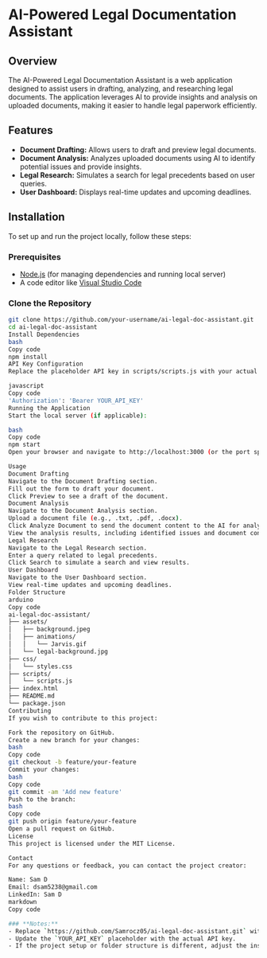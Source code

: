 # AI-Powered Legal Documentation Assistant

## Overview

The AI-Powered Legal Documentation Assistant is a web application designed to assist users in drafting, analyzing, and researching legal documents. The application leverages AI to provide insights and analysis on uploaded documents, making it easier to handle legal paperwork efficiently.

## Features

- **Document Drafting:** Allows users to draft and preview legal documents.
- **Document Analysis:** Analyzes uploaded documents using AI to identify potential issues and provide insights.
- **Legal Research:** Simulates a search for legal precedents based on user queries.
- **User Dashboard:** Displays real-time updates and upcoming deadlines.

## Installation

To set up and run the project locally, follow these steps:

### Prerequisites

- [Node.js](https://nodejs.org/) (for managing dependencies and running local server)
- A code editor like [Visual Studio Code](https://code.visualstudio.com/)

### Clone the Repository

```bash
git clone https://github.com/your-username/ai-legal-doc-assistant.git
cd ai-legal-doc-assistant
Install Dependencies
bash
Copy code
npm install
API Key Configuration
Replace the placeholder API key in scripts/scripts.js with your actual API key:

javascript
Copy code
'Authorization': 'Bearer YOUR_API_KEY'
Running the Application
Start the local server (if applicable):

bash
Copy code
npm start
Open your browser and navigate to http://localhost:3000 (or the port specified in your server configuration).

Usage
Document Drafting
Navigate to the Document Drafting section.
Fill out the form to draft your document.
Click Preview to see a draft of the document.
Document Analysis
Navigate to the Document Analysis section.
Upload a document file (e.g., .txt, .pdf, .docx).
Click Analyze Document to send the document content to the AI for analysis.
View the analysis results, including identified issues and document content.
Legal Research
Navigate to the Legal Research section.
Enter a query related to legal precedents.
Click Search to simulate a search and view results.
User Dashboard
Navigate to the User Dashboard section.
View real-time updates and upcoming deadlines.
Folder Structure
arduino
Copy code
ai-legal-doc-assistant/
├── assets/
│   ├── background.jpeg
│   ├── animations/
│   │   └── Jarvis.gif
│   └── legal-background.jpg
├── css/
│   └── styles.css
├── scripts/
│   └── scripts.js
├── index.html
├── README.md
└── package.json
Contributing
If you wish to contribute to this project:

Fork the repository on GitHub.
Create a new branch for your changes:
bash
Copy code
git checkout -b feature/your-feature
Commit your changes:
bash
Copy code
git commit -am 'Add new feature'
Push to the branch:
bash
Copy code
git push origin feature/your-feature
Open a pull request on GitHub.
License
This project is licensed under the MIT License.

Contact
For any questions or feedback, you can contact the project creator:

Name: Sam D
Email: dsam5238@gmail.com
LinkedIn: Sam D
markdown
Copy code

### **Notes:**
- Replace `https://github.com/Samrocz05/ai-legal-doc-assistant.git` with the actual repository URL.
- Update the `YOUR_API_KEY` placeholder with the actual API key.
- If the project setup or folder structure is different, adjust the instructions accordingly.
